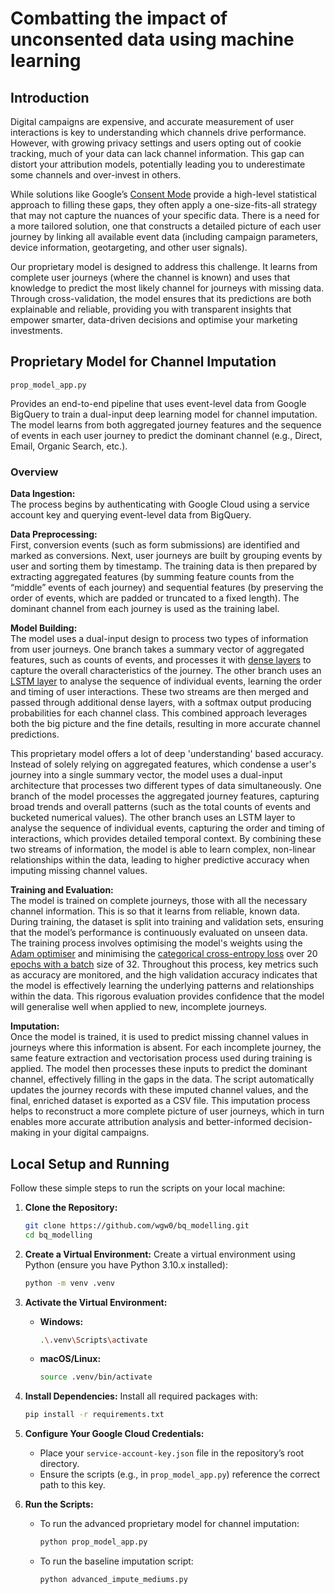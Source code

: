 # Combatting the impact of unconsented data using machine learning

## Introduction

Digital campaigns are expensive, and accurate measurement of user interactions is key to understanding which channels drive performance. However, with growing privacy settings and users opting out of cookie tracking, much of your data can lack channel information. This gap can distort your attribution models, potentially leading you to underestimate some channels and over-invest in others.

While solutions like Google’s [Consent Mode](https://support.google.com/google-ads/answer/10000067?hl=en-GB) provide a high-level statistical approach to filling these gaps, they often apply a one-size-fits-all strategy that may not capture the nuances of your specific data. There is a need for a more tailored solution, one that constructs a detailed picture of each user journey by linking all available event data (including campaign parameters, device information, geotargeting, and other user signals). 

Our proprietary model is designed to address this challenge. It learns from complete user journeys (where the channel is known) and uses that knowledge to predict the most likely channel for journeys with missing data. Through cross-validation, the model ensures that its predictions are both explainable and reliable, providing you with transparent insights that empower smarter, data-driven decisions and optimise your marketing investments.


## Proprietary Model for Channel Imputation

`prop_model_app.py`

Provides an end-to-end pipeline that uses event-level data from Google BigQuery to train a dual-input deep learning model for channel imputation. The model learns from both aggregated journey features and the sequence of events in each user journey to predict the dominant channel (e.g., Direct, Email, Organic Search, etc.).

### Overview

**Data Ingestion:**  
The process begins by authenticating with Google Cloud using a service account key and querying event-level data from BigQuery.

**Data Preprocessing:**  
First, conversion events (such as form submissions) are identified and marked as conversions. Next, user journeys are built by grouping events by user and sorting them by timestamp. The training data is then prepared by extracting aggregated features (by summing feature counts from the “middle” events of each journey) and sequential features (by preserving the order of events, which are padded or truncated to a fixed length). The dominant channel from each journey is used as the training label.

**Model Building:**  
The model uses a dual-input design to process two types of information from user journeys. One branch takes a summary vector of aggregated features, such as counts of events, and processes it with [dense layers](https://datascientest.com/en/dense-neural-networks-understanding-their-structure-and-function) to capture the overall characteristics of the journey. The other branch uses an [LSTM layer](https://en.wikipedia.org/wiki/Long_short-term_memory) to analyse the sequence of individual events, learning the order and timing of user interactions. These two streams are then merged and passed through additional dense layers, with a softmax output producing probabilities for each channel class. This combined approach leverages both the big picture and the fine details, resulting in more accurate channel predictions.

This proprietary model offers a lot of deep 'understanding' based accuracy. Instead of solely relying on aggregated features, which condense a user's journey into a single summary vector, the model uses a dual-input architecture that processes two different types of data simultaneously. One branch of the model processes the aggregated journey features, capturing broad trends and overall patterns (such as the total counts of events and bucketed numerical values). The other branch uses an LSTM layer to analyse the sequence of individual events, capturing the order and timing of interactions, which provides detailed temporal context. By combining these two streams of information, the model is able to learn complex, non-linear relationships within the data, leading to higher predictive accuracy when imputing missing channel values.

**Training and Evaluation:**  
The model is trained on complete journeys, those with all the necessary channel information. This is so that it learns from reliable, known data. During training, the dataset is split into training and validation sets, ensuring that the model’s performance is continuously evaluated on unseen data. The training process involves optimising the model's weights using the [Adam optimiser](https://machinelearningmastery.com/adam-optimization-algorithm-for-deep-learning/) and minimising the [categorical cross-entropy loss](https://www.v7labs.com/blog/cross-entropy-loss-guide) over 20 [epochs with a batch](https://machinelearningmastery.com/difference-between-a-batch-and-an-epoch/) size of 32. Throughout this process, key metrics such as accuracy are monitored, and the high validation accuracy indicates that the model is effectively learning the underlying patterns and relationships within the data. This rigorous evaluation provides confidence that the model will generalise well when applied to new, incomplete journeys.

**Imputation:**  
Once the model is trained, it is used to predict missing channel values in journeys where this information is absent. For each incomplete journey, the same feature extraction and vectorisation process used during training is applied. The model then processes these inputs to predict the dominant channel, effectively filling in the gaps in the data. The script automatically updates the journey records with these imputed channel values, and the final, enriched dataset is exported as a CSV file. This imputation process helps to reconstruct a more complete picture of user journeys, which in turn enables more accurate attribution analysis and better-informed decision-making in your digital campaigns.


## Local Setup and Running

Follow these simple steps to run the scripts on your local machine:

1. **Clone the Repository:**
   ```bash
   git clone https://github.com/wgw0/bq_modelling.git
   cd bq_modelling
   ```

2. **Create a Virtual Environment:**
   Create a virtual environment using Python (ensure you have Python 3.10.x installed):
   ```bash
   python -m venv .venv
   ```

3. **Activate the Virtual Environment:**
   - **Windows:**
     ```bash
     .\.venv\Scripts\activate
     ```
   - **macOS/Linux:**
     ```bash
     source .venv/bin/activate
     ```

4. **Install Dependencies:**
   Install all required packages with:
   ```bash
   pip install -r requirements.txt
   ```

5. **Configure Your Google Cloud Credentials:**
   - Place your `service-account-key.json` file in the repository’s root directory.
   - Ensure the scripts (e.g., in `prop_model_app.py`) reference the correct path to this key.

6. **Run the Scripts:**
   - To run the advanced proprietary model for channel imputation:
     ```bash
     python prop_model_app.py
     ```
   - To run the baseline imputation script:
     ```bash
     python advanced_impute_mediums.py
     ```

